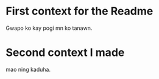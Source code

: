 # First context for the Readme
Gwapo ko kay pogi mn ko tanawn.


# Second context I made
mao ning kaduha.